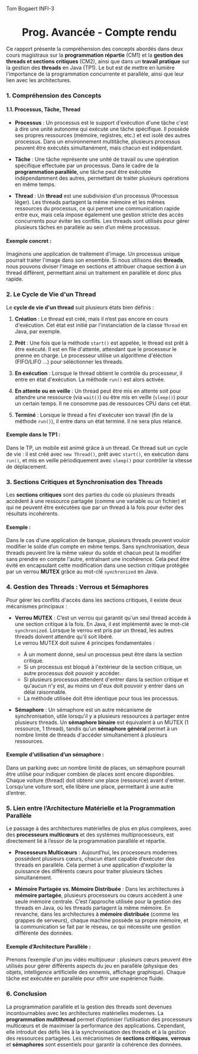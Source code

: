 Tom Bogaert
INFI-3

<div align="center">
  
# Prog. Avancée - Compte rendu

</div>

Ce rapport présente la compréhension des concepts abordés dans deux cours magistraux sur la **programmation répartie** (CM1) et la **gestion des threads et sections critiques** (CM2), ainsi que dans un **travail pratique** sur la gestion des **threads** en Java (TP1). Le but est de mettre en lumière l'importance de la programmation concurrente et parallèle, ainsi que leur lien avec les architectures.

### 1. Compréhension des Concepts

#### 1.1. Processus, Tâche, Thread

- **Processus** : Un processus est le support d'exécution d'une tâche c'est à dire une unité autonome qui exécute une tâche spécifique. Il possède ses propres ressources (mémoire, registres, etc.) et est isolé des autres processus. Dans un environnement multitâche, plusieurs processus peuvent être exécutés simultanément, mais chacun est indépendant.
  
- **Tâche** : Une tâche représente une unité de travail ou une opération spécifique effectuée par un processus. Dans le cadre de la **programmation parallèle**, une tâche peut être exécutée indépendamment des autres, permettant de traiter plusieurs opérations en même temps.

- **Thread** : Un **thread** est une subdivision d’un processus (Processus léger). Les threads partagent la même mémoire et les mêmes ressources du processus, ce qui permet une communication rapide entre eux, mais cela impose également une gestion stricte des accès concurrents pour éviter les conflits. Les threads sont utilisés pour gérer plusieurs tâches en parallèle au sein d’un même processus.

#### Exemple concret : 
Imaginons une application de traitement d'image. Un processus unique pourrait traiter l'image dans son ensemble. Si nous utilisons des **threads**, nous pouvons diviser l'image en sections et attribuer chaque section à un thread différent, permettant ainsi un traitement en parallèle et donc plus rapide.

### 2. Le Cycle de Vie d'un Thread

Le **cycle de vie d'un thread** suit plusieurs états bien définis :

1. **Création** : Le thread est créé, mais il n’est pas encore en cours d'exécution. Cet état est initié par l'instanciation de la classe `Thread` en Java, par exemple.

2. **Prêt** : Une fois que la méthode `start()` est appelée, le thread est prêt à être exécuté. Il est en file d'attente, attendant que le processeur le prenne en charge. Le processeur utilise un algorithme d'éléction (FIFO/LIFO ...) pour séléctionner les threads.

3. **En exécution** : Lorsque le thread obtient le contrôle du processeur, il entre en état d'exécution. La méthode `run()` est alors activée.

4. **En attente ou en veille** : Un thread peut être mis en attente soit pour attendre une ressource (via `wait()`) ou être mis en veille (`sleep()`) pour un certain temps. Il ne consomme pas de ressources CPU dans cet état.

5. **Terminé** : Lorsque le thread a fini d'exécuter son travail (fin de la méthode `run()`), il entre dans un état terminé. Il ne sera plus relancé.

#### Exemple dans le TP1 :
Dans le TP, un mobile est animé grâce à un thread. Ce thread suit un cycle de vie : il est créé avec `new Thread()`, prêt avec `start()`, en exécution dans `run()`, et mis en veille périodiquement avec `sleep()` pour contrôler la vitesse de déplacement.

### 3. Sections Critiques et Synchronisation des Threads

Les **sections critiques** sont des parties du code où plusieurs threads accèdent à une ressource partagée (comme une variable ou un fichier) et qui ne peuvent être exécutées que par un thread à la fois pour éviter des résultats incohérents.

#### Exemple :
Dans le cas d'une application de banque, plusieurs threads peuvent vouloir modifier le solde d’un compte en même temps. Sans synchronisation, deux threads peuvent lire la même valeur du solde et chacun peut la modifier sans prendre en compte l'autre, entraînant une incohérence. Cela peut être évité en encapsulant cette modification dans une section critique protégée par un verrou **MUTEX** grâce au mot-clé `synchronized` en Java.

### 4. Gestion des Threads : Verrous et Sémaphores

Pour gérer les conflits d'accès dans les sections critiques, il existe deux mécanismes principaux :

- **Verrou MUTEX** : C’est un verrou qui garantit qu'un seul thread accède à une section critique à la fois. En Java, il est implémenté avec le mot-clé `synchronized`. Lorsque le verrou est pris par un thread, les autres threads doivent attendre qu'il soit libéré.<br>
Le verrou MUTEX doit suivre 4 principes fondamentales :
  - À un moment donné, seul un processus peut être dans la section critique.
  - Si un processus est bloqué à l'extérieur de la section critique, un autre processus doit pouvoir y accéder.
  - Si plusieurs processus attendent d'entrer dans la section critique et qu'aucun n'y est, au moins un d'eux doit pouvoir y entrer dans un délai raisonnable.
  - La méthode utilisée doit être identique pour tous les processus.

- **Sémaphore** : Un sémaphore est un autre mécanisme de synchronisation, utile lorsqu'il y a plusieurs ressources à partager entre plusieurs threads. Un **sémaphore binaire** est équivalent à un MUTEX (1 ressource, 1 thread), tandis qu’un **sémaphore général** permet à un nombre limité de threads d'accéder simultanément à plusieurs ressources.

#### Exemple d'utilisation d’un sémaphore :
Dans un parking avec un nombre limité de places, un sémaphore pourrait être utilisé pour indiquer combien de places sont encore disponibles. Chaque voiture (thread) doit obtenir une place (ressource) avant d'entrer. Lorsqu’une voiture sort, elle libère une place, permettant à une autre d’entrer.

### 5. Lien entre l’Architecture Matérielle et la Programmation Parallèle

Le passage à des architectures matérielles de plus en plus complexes, avec des **processeurs multicœurs** et des systèmes multiprocesseurs, est directement lié à l’essor de la programmation parallèle et répartie.

- **Processeurs Multicœurs** : Aujourd’hui, les processeurs modernes possèdent plusieurs cœurs, chacun étant capable d’exécuter des threads en parallèle. Cela permet à une application d'exploiter la puissance des différents cœurs pour traiter plusieurs tâches simultanément.

- **Mémoire Partagée vs. Mémoire Distribuée** : Dans les architectures à **mémoire partagée**, plusieurs processeurs ou cœurs accèdent à une seule mémoire centrale. C’est l’approche utilisée pour la gestion des threads en Java, où les threads partagent la même mémoire. En revanche, dans les architectures à **mémoire distribuée** (comme les grappes de serveurs), chaque machine possède sa propre mémoire, et la communication se fait par le réseau, ce qui nécessite une gestion différente des données.

#### Exemple d’Architecture Parallèle :
Prenons l’exemple d'un jeu vidéo multijoueur : plusieurs cœurs peuvent être utilisés pour gérer différents aspects du jeu en parallèle (physique des objets, intelligence artificielle des ennemis, affichage graphique). Chaque tâche est exécutée en parallèle pour offrir une expérience fluide.

### 6. Conclusion

La programmation parallèle et la gestion des threads sont devenues incontournables avec les architectures matérielles modernes. La **programmation multithread** permet d’optimiser l’utilisation des processeurs multicœurs et de maximiser la performance des applications. Cependant, elle introduit des défis liés à la synchronisation des threads et à la gestion des ressources partagées. Les mécanismes de **sections critiques**, **verrous** et **sémaphores** sont essentiels pour garantir la cohérence des données.
